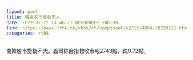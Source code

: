 ```yaml
---
layout: post
title: 韓股收市變動不大
date: 2022-02-21 14:46:23.000000000 +08:00
link: https://news.rthk.hk/rthk/ch/component/k2/1634954-20220221.htm
categories: rthk
---
```


南韓股市變動不大。首爾綜合指數收市報2743點，跌0.72點。
